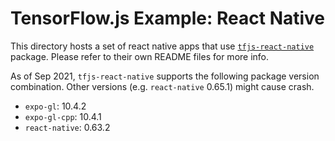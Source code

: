 # TensorFlow.js Example: React Native

This directory hosts a set of react native apps that use
[`tfjs-react-native`](https://github.com/tensorflow/tfjs/tree/master/tfjs-react-native)
package. Please refer to their own README files for more info.

As of Sep 2021, `tfjs-react-native` supports the following package version
combination. Other versions (e.g. `react-native` 0.65.1) might cause crash.

- `expo-gl`: 10.4.2
- `expo-gl-cpp`: 10.4.1
- `react-native`: 0.63.2
